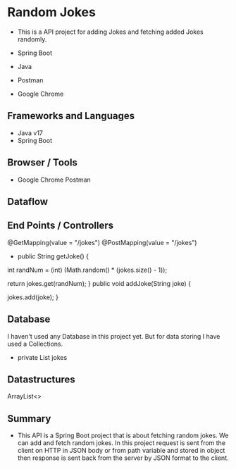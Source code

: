 # Random Jokes

* This is a API project for adding Jokes and fetching added Jokes randomly.

* Spring Boot 
* Java 
* Postman 
* Google Chrome

## Frameworks and Languages
* Java v17 
* Spring Boot

## Browser / Tools
* Google Chrome Postman

## Dataflow

## End Points / Controllers
@GetMapping(value = "/jokes")
@PostMapping(value = "/jokes")

 *  public String getJoke() {

  int randNum = (int) (Math.random() * (jokes.size() - 1));

  return jokes.get(randNum);
  }
  public void addJoke(String joke) {

  jokes.add(joke);
  }
## Database
I haven't used any Database in this project yet. But for data storing I have used a Collections.

* private List<String> jokes
## Datastructures
ArrayList<>
  
## Summary
  
  * This API is a Spring Boot project that is about fetching random jokes. We can add and fetch random jokes. In this project request is sent from the client on HTTP in JSON body or from path variable and stored in object then response is sent back from the server by JSON format to the client.
